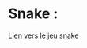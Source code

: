 # Snake :

[Lien vers le jeu snake](https://allantur.github.io/Projet/002-jeu-snake-js/index.html)

